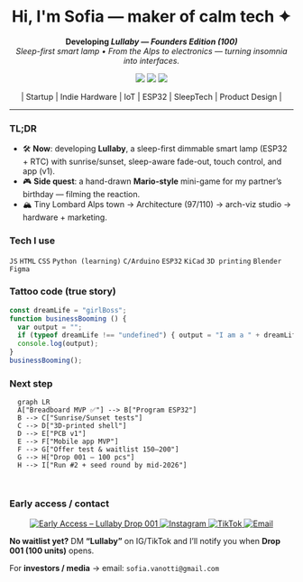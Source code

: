 <!-- Header -->
<h1 align="center">Hi, I'm Sofia — maker of calm tech ✦</h1>
<p align="center">
  <strong>Developing <em>Lullaby — Founders Edition (100)</em></strong><br/>
  <em>Sleep-first smart lamp • From the Alps to electronics — turning insomnia into interfaces.</em>
</p>

<!-- Brand colors: red / black / gold -->
<p align="center">
  <img src="https://img.shields.io/badge/Focus-SleepTech-%23D7263D" />
  <img src="https://img.shields.io/badge/Discipline-Design%20%E2%80%A2%20Code%20%E2%80%A2%20Hardware-black" />
  <img src="https://img.shields.io/badge/Edition-Limited%20100-%23D4AF37" />
</p>

<!-- SEO style categories -->
<p align="center">| Startup | Indie Hardware | IoT | ESP32 | SleepTech | Product Design |</p>

---

### TL;DR
- 🛠️ **Now**: developing **Lullaby**, a sleep-first dimmable smart lamp (ESP32 + RTC) with sunrise/sunset, sleep-aware fade-out, touch control, and app (v1).
- 🎮 **Side quest**: a hand-drawn **Mario-style** mini-game for my partner’s birthday — filming the reaction.
- 🏔️ Tiny Lombard Alps town → Architecture (97/110) → arch-viz studio → hardware + marketing.

### Tech I use
`JS` `HTML` `CSS` `Python (learning)` `C/Arduino` `ESP32` `KiCad` `3D printing` `Blender` `Figma`

### Tattoo code (true story)
```js
const dreamLife = "girlBoss";
function businessBooming () {
  var output = "";
  if (typeof dreamLife !== "undefined") { output = "I am a " + dreamLife; }
  console.log(output);
}
businessBooming();
```

### Next step
```mermaid
  graph LR
  A["Breadboard MVP ✅"] --> B["Program ESP32"]
  B --> C["Sunrise/Sunset tests"]
  C --> D["3D-printed shell"]
  D --> E["PCB v1"]
  E --> F["Mobile app MVP"]
  F --> G["Offer test & waitlist 150–200"]
  G --> H["Drop 001 — 100 pcs"]
  H --> I["Run #2 + seed round by mid-2026"]



```

### Early access / contact

<!-- 🔗 Sostituisci FORM_URL con il link reale del tuo form -->
<p align="center">
  <a href="https://lullaby.kit.com/form?utm_source=github&utm_medium=readme&utm_campaign=drop001_waitlist">
    <img alt="Early Access – Lullaby Drop 001" src="https://img.shields.io/badge/Early%20Access-Lullaby%20Drop%20001-%23D7263D?style=for-the-badge">
  </a>
  <a href="https://www.instagram.com/sophiasdiares/">
    <img alt="Instagram" src="https://img.shields.io/badge/Instagram-@ig_handle_here-black?style=for-the-badge">
  </a>
  <a href="https://www.tiktok.com/@sophiasdiares">
    <img alt="TikTok" src="https://img.shields.io/badge/TikTok-@tiktok_handle_here-black?style=for-the-badge">
  </a>
  <a href="mailto:sofia.vanotti@gmail.com?subject=Lullaby%20—%20Drop%20001&body=Hi%20Sofia,%20I%E2%80%99m%20interested%20in%20Lullaby.">
    <img alt="Email" src="https://img.shields.io/badge/Email-hello%40lullaby.example-%23D4AF37?style=for-the-badge">
  </a>
</p>

**No waitlist yet?** DM **“Lullaby”** on IG/TikTok and I’ll notify you when **Drop 001 (100 units)** opens.

For **investors / media** → email: `sofia.vanotti@gmail.com`

